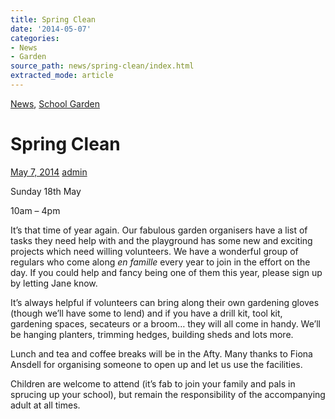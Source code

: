 ```yaml
---
title: Spring Clean
date: '2014-05-07'
categories:
- News
- Garden
source_path: news/spring-clean/index.html
extracted_mode: article
---
```

[News](/news/), [School Garden](category/garden/)

# Spring Clean

[May 7, 2014](/news/spring-clean/) [admin](author/admin/)

Sunday 18th May

10am – 4pm

It’s that time of year again. Our fabulous garden organisers have a list of tasks they need help with and the playground has some new and exciting projects which need willing volunteers. We have a wonderful group of regulars who come along&nbsp;_en famille_ every year to join in the effort on the day. If you could help and fancy being one of them this year, please sign up by letting Jane know.

It’s always helpful if volunteers can bring along their own gardening gloves (though we’ll have some to lend) and if you have a drill kit, tool kit, gardening spaces, secateurs or a broom… they will all come in handy. We’ll be hanging planters, trimming hedges, building sheds and lots more.

Lunch and tea and coffee breaks will be in the Afty. Many thanks to Fiona Ansdell for organising someone to open up and let us use the facilities.

Children are welcome to attend (it’s fab to join your family and pals in sprucing up your school), but remain the responsibility of the accompanying adult at all times.
